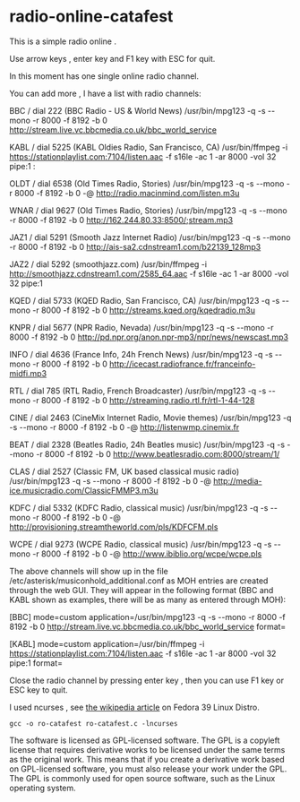 # radio-online-catafest

This is a simple radio online .

Use arrow keys , enter key and F1 key with ESC for quit.

In this moment has one single online radio channel.

You can add more , I have a list with radio channels:

BBC / dial 222 (BBC Radio - US & World News)
/usr/bin/mpg123 -q -s --mono -r 8000 -f 8192 -b 0 http://stream.live.vc.bbcmedia.co.uk/bbc_world_service

KABL / dial 5225 (KABL Oldies Radio, San Francisco, CA)
/usr/bin/ffmpeg -i https://stationplaylist.com:7104/listen.aac -f s16le -ac 1 -ar 8000 -vol 32 pipe:1 :

OLDT / dial 6538 (Old Times Radio, Stories)
/usr/bin/mpg123 -q -s --mono -r 8000 -f 8192 -b 0 -@ http://radio.macinmind.com/listen.m3u

WNAR / dial 9627 (Old Times Radio, Stories)
/usr/bin/mpg123 -q -s --mono -r 8000 -f 8192 -b 0 http://162.244.80.33:8500/;stream.mp3

JAZ1 / dial 5291 (Smooth Jazz Internet Radio)
/usr/bin/mpg123 -q -s --mono -r 8000 -f 8192 -b 0 http://ais-sa2.cdnstream1.com/b22139_128mp3

JAZ2 / dial 5292 (smoothjazz.com)
/usr/bin/ffmpeg -i http://smoothjazz.cdnstream1.com/2585_64.aac -f s16le -ac 1 -ar 8000 -vol 32 pipe:1

KQED / dial 5733 (KQED Radio, San Francisco, CA)
/usr/bin/mpg123 -q -s --mono -r 8000 -f 8192 -b 0 http://streams.kqed.org/kqedradio.m3u

KNPR / dial 5677 (NPR Radio, Nevada)
/usr/bin/mpg123 -q -s --mono -r 8000 -f 8192 -b 0 http://pd.npr.org/anon.npr-mp3/npr/news/newscast.mp3

INFO / dial 4636 (France Info, 24h French News)
/usr/bin/mpg123 -q -s --mono -r 8000 -f 8192 -b 0 http://icecast.radiofrance.fr/franceinfo-midfi.mp3

RTL / dial 785 (RTL Radio, French Broadcaster)
/usr/bin/mpg123 -q -s --mono -r 8000 -f 8192 -b 0 http://streaming.radio.rtl.fr/rtl-1-44-128

CINE / dial 2463 (CineMix Internet Radio, Movie themes)
/usr/bin/mpg123 -q -s --mono -r 8000 -f 8192 -b 0 -@ http://listenwmp.cinemix.fr

BEAT / dial 2328 (Beatles Radio, 24h Beatles music)
/usr/bin/mpg123 -q -s --mono -r 8000 -f 8192 -b 0 http://www.beatlesradio.com:8000/stream/1/

CLAS / dial 2527 (Classic FM, UK based classical music radio)
/usr/bin/mpg123 -q -s --mono -r 8000 -f 8192 -b 0 -@ http://media-ice.musicradio.com/ClassicFMMP3.m3u

KDFC / dial 5332 (KDFC Radio, classical music)
/usr/bin/mpg123 -q -s --mono -r 8000 -f 8192 -b 0 -@ http://provisioning.streamtheworld.com/pls/KDFCFM.pls

WCPE / dial 9273 (WCPE Radio, classical music)
/usr/bin/mpg123 -q -s --mono -r 8000 -f 8192 -b 0 -@ http://www.ibiblio.org/wcpe/wcpe.pls

The above channels will show up in the file /etc/asterisk/musiconhold_additional.conf as MOH entries are created through the web GUI.
They will appear in the following format (BBC and KABL shown as examples, there will be as many as entered through MOH):

[BBC]
mode=custom
application=/usr/bin/mpg123 -q -s --mono -r 8000 -f 8192 -b 0 http://stream.live.vc.bbcmedia.co.uk/bbc_world_service
format=

[KABL]
mode=custom
application=/usr/bin/ffmpeg -i https://stationplaylist.com:7104/listen.aac -f s16le -ac 1 -ar 8000 -vol 32 pipe:1
format=

Close the radio channel by pressing enter key , then you can use F1 key or ESC key to quit.

I used ncurses , see [the wikipedia article](https://en.wikipedia.org/wiki/Ncurses) on Fedora 39 Linux Distro.

```
gcc -o ro-catafest ro-catafest.c -lncurses
```

The software is licensed as GPL-licensed software. The GPL is a copyleft license that requires derivative works to be licensed under the same terms as the original work. This means that if you create a derivative work based on GPL-licensed software, you must also release your work under the GPL. The GPL is commonly used for open source software, such as the Linux operating system.

